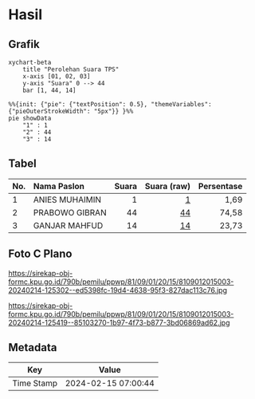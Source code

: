 # Hasil

## Grafik

```mermaid
xychart-beta
    title "Perolehan Suara TPS"
    x-axis [01, 02, 03]
    y-axis "Suara" 0 --> 44
    bar [1, 44, 14]
```

```mermaid
%%{init: {"pie": {"textPosition": 0.5}, "themeVariables": {"pieOuterStrokeWidth": "5px"}} }%%
pie showData
    "1" : 1
    "2" : 44
    "3" : 14
```

## Tabel

| No. | Nama Paslon    | Suara | Suara (raw) | Persentase |
|:--- |:-------------- | -----:| -----------:| ----------:|
| 1   | ANIES MUHAIMIN | 1     | [1][p-1]    | 1,69       |
| 2   | PRABOWO GIBRAN | 44    | [44][p-2]   | 74,58      |
| 3   | GANJAR MAHFUD  | 14    | [14][p-3]   | 23,73      |


[p-1]: https://github.com/gigit-pemilu/pemilu-2024-81-maluku/blob/main/pilpres/hitung-suara/sub/81-maluku/sub/09-buru-selatan/sub/01-namrole/sub/2015-namrinat/sub/003-tps/sub/paslon-1.txt
[p-2]: https://github.com/gigit-pemilu/pemilu-2024-81-maluku/blob/main/pilpres/hitung-suara/sub/81-maluku/sub/09-buru-selatan/sub/01-namrole/sub/2015-namrinat/sub/003-tps/sub/paslon-2.txt
[p-3]: https://github.com/gigit-pemilu/pemilu-2024-81-maluku/blob/main/pilpres/hitung-suara/sub/81-maluku/sub/09-buru-selatan/sub/01-namrole/sub/2015-namrinat/sub/003-tps/sub/paslon-3.txt

## Foto C Plano

https://sirekap-obj-formc.kpu.go.id/790b/pemilu/ppwp/81/09/01/20/15/8109012015003-20240214-125302--ed5398fc-19d4-4638-95f3-827dac113c76.jpg

https://sirekap-obj-formc.kpu.go.id/790b/pemilu/ppwp/81/09/01/20/15/8109012015003-20240214-125419--85103270-1b97-4f73-b877-3bd06869ad62.jpg


## Metadata

| Key        | Value               |
| ---------- | ------------------- |
| Time Stamp | 2024-02-15 07:00:44 |



